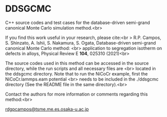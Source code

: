 # DDSGCMC
C++ source codes and test cases for the database-driven semi-grand canonical Monte Carlo simulation method.<br\>

If you find this work useful in your research, please cite:<br \>
R.P. Campos, S. Shinzato, A. Ishii, S. Nakamura, S. Ogata, Database-driven semi-grand canonical Monte Carlo method: <br\>
application to segregation isotherm on defects in alloys, Physical Review E **104**, 025310 (2021)<br\>

The source codes used in this method can be accessed in the source directory, while the run scripts and all necessary files are <br\>
located in the ddsgcmc directory. Note that to run the NiCoCr example, first the NiCoCr.lammps.eam potential <br\>
needs to be included in the ./ddsgcmc directory (See the README file in the same directory).<br\>

Contact the authors for more information or comments regarding this method:<br\>

rdgpcampos@tsme.me.es.osaka-u.ac.jp
